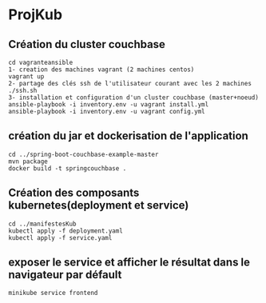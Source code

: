# ProjKub
## Création du cluster couchbase
```
cd vagranteansible 
1- creation des machines vagrant (2 machines centos)
vagrant up
2- partage des clés ssh de l'utilisateur courant avec les 2 machines
./ssh.sh 
3- installation et configuration d'un cluster couchbase (master+noeud)
ansible-playbook -i inventory.env -u vagrant install.yml
ansible-playbook -i inventory.env -u vagrant config.yml 
```
## création du jar et dockerisation de l'application
```
cd ../spring-boot-couchbase-example-master
mvn package
docker build -t springcouchbase .
```

## Création des composants kubernetes(deployment et service)
```
cd ../manifestesKub
kubectl apply -f deployment.yaml
kubectl apply -f service.yaml
```
## exposer le service et afficher le résultat dans le navigateur par défault
```
minikube service frontend
```

